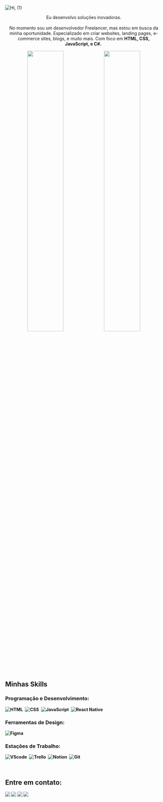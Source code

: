 ![Hi, (1)](https://github.com/CristianAnd/CristianAnd/assets/61318221/e6975556-a04c-4542-8595-12651da53c00)
<p align="center">Eu desenvolvo soluções inovadoras. <br><br> No momento sou um desenvolvedor Freelancer, mas estou em busca da minha oportunidade. Especializado em criar websites, landing pages, e-commerce sites, blogs, e muito mais. Com foco em <strong>HTML, CSS, JavaScript, e C#.&nbsp;

<div align="center" style="margin-bottom:100px">
<img width=48% align="center"  src="https://github-readme-streak-stats.herokuapp.com?user=CristianAnd&theme=dracula&mode=weekly" />
<img width=48% align="center" src="https://github-readme-stats.vercel.app/api/top-langs/?username=CristianAnd&show_icons=true&theme=dracula&layout=compact" />
</div>

&nbsp;
&nbsp;

## Minhas Skills

### Programação e Desenvolvimento:

![HTML](https://img.shields.io/badge/HTML5-E34F26?style=for-the-badge&logo=html5&logoColor=white)&nbsp;
![CSS](https://img.shields.io/badge/CSS3-1572B6?style=for-the-badge&logo=css3&logoColor=white)&nbsp;
![JavaScript](https://img.shields.io/badge/JavaScript-F7DF1E?style=for-the-badge&logo=javascript&logoColor=black)&nbsp;
![React Native](https://img.shields.io/badge/React_Native-61DAFB?style=for-the-badge&logo=react&logoColor=black)&nbsp;

### Ferramentas de Design:

![Figma](https://img.shields.io/badge/Figma-F24E1E?style=for-the-badge&logo=figma&logoColor=white)&nbsp;

### Estações de Trabalho:

![VScode](https://img.shields.io/badge/vscode-007ACC?style=for-the-badge&logo=visual-studio-code&logoColor=white)&nbsp;
![Trello](https://img.shields.io/badge/Trello-0052CC?style=for-the-badge&logo=trello&logoColor=white)&nbsp;
![Notion](https://img.shields.io/badge/Notion-000000?style=for-the-badge&logo=notion&logoColor=white)&nbsp;
![Git](https://img.shields.io/badge/GIT-E44C30?style=for-the-badge&logo=git&logoColor=white)&nbsp;

&nbsp;
&nbsp;

## Entre em contato:

<div> 
<a href="https://www.instagram.com/and_eoq" target="_blank"><img src="https://img.shields.io/badge/-Instagram-%23E4405F?style=for-the-badge&logo=instagram&logoColor=white"></a>
<a href="mailto:cristianandrielsilva@gmail.com"><img src="https://img.shields.io/badge/-Gmail-D14836?style=for-the-badge&logo=gmail&logoColor=white" target="_blank"></a>
<a href="https://www.linkedin.com/in/cristian-andriel/" target="_blank"><img src="https://img.shields.io/badge/-LinkedIn-0A66C2?style=for-the-badge&logo=linkedin&logoColor=white"  target="_blank"></a> 
<a href="#" target="_blank"><img src="https://img.shields.io/badge/-My_Site-0078D6?style=for-the-badge&logo=internet-explorer&logoColor=white"  target="_blank"></a> 
</div>
